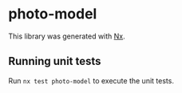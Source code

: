 # photo-model

This library was generated with [Nx](https://nx.dev).

## Running unit tests

Run `nx test photo-model` to execute the unit tests.
